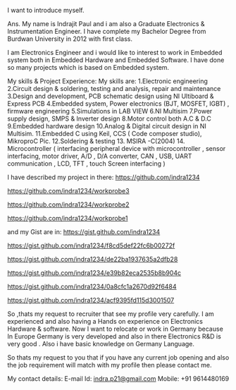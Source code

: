 I want to introduce myself. 

Ans. My name is Indrajit Paul and i am also a Graduate Electronics & Instrumentation Engineer. I have complete my Bachelor Degree from Burdwan University in 2012 with first class. 

I am Electronics Engineer and i would like to interest to work in Embedded system both in Embedded Hardware and Embedded Software. I have done so many projects which is based on Embedded system.

My skills & Project Experience: 
My skills are: 
1.Electronic engineering 
2.Circuit design & soldering, testing and analysis, repair and maintenance 
3.Design and development, PCB schematic design using NI Ultiboard & Express PCB 
4.Embedded system, Power electronics (BJT, MOSFET, IGBT) , firmware engineering 
5.Simulations in LAB VIEW 
6.NI Multisim 
7.Power supply design, SMPS & Inverter design 
8.Motor control both A.C & D.C 
9.Embedded hardware design 
10.Analog & Digital circuit design in NI Multisim. 
11.Embedded C using Keil, CCS ( Code composer studio), MikroproC Pic. 
12.Soldering & testing 
13. MSIRA -C(2004) 
14. Microcontroller ( interfacing peripheral device with microcontroller , sensor interfacing, motor driver, A/D , D/A converter, CAN , USB, UART communication , LCD, TFT , touch Screen interfacing ) 

I have described my project in there: 
https://github.com/indra1234 

https://github.com/indra1234/workprobe3 

https://github.com/indra1234/workprobe2 

https://github.com/indra1234/workprobe1 

and my Gist are in: https://gist.github.com/indra1234 

https://gist.github.com/indra1234/f8cd5def22fc6b00272f 

https://gist.github.com/indra1234/de22ba1937635a2dfb28 

https://gist.github.com/indra1234/e39b82eca2535b8b904c 

https://gist.github.com/indra1234/0a8cfc1a2670d92f6484 

https://gist.github.com/indra1234/acf9395fd115d3001507 


So ,thats my request to recruiter that see my profile very carefully. 
I am experienced and also having a Hands on experience on Electronics Hardware & software. 
Now I want to relocate or work in Germany because In Europe Germany is very developed and also in there Electronics R&D is very good . Also i have basic knowledge on Germany Language. 

So thats my request to you that if you have any current job opening and also the job requirement will match with my profile then please contact me. 

My contact details: 
E-mail Id: indra.p21@gmail.com 
Mobile: +91 9614480169
